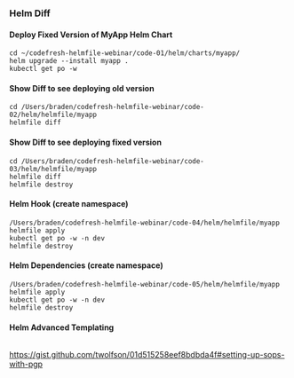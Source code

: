 ### Helm Diff

#### Deploy Fixed Version of MyApp Helm Chart
```
cd ~/codefresh-helmfile-webinar/code-01/helm/charts/myapp/
helm upgrade --install myapp . 
kubectl get po -w

```

#### Show Diff to see deploying old version
```
cd /Users/braden/codefresh-helmfile-webinar/code-02/helm/helmfile/myapp
helmfile diff
```

#### Show Diff to see deploying fixed version
```
cd /Users/braden/codefresh-helmfile-webinar/code-03/helm/helmfile/myapp
helmfile diff
helmfile destroy
```

#### Helm Hook (create namespace)
```
/Users/braden/codefresh-helmfile-webinar/code-04/helm/helmfile/myapp
helmfile apply
kubectl get po -w -n dev
helmfile destroy
```

#### Helm Dependencies (create namespace)
```
/Users/braden/codefresh-helmfile-webinar/code-05/helm/helmfile/myapp
helmfile apply
kubectl get po -w -n dev
helmfile destroy
```


#### Helm Advanced Templating
```

```



https://gist.github.com/twolfson/01d515258eef8bdbda4f#setting-up-sops-with-pgp


